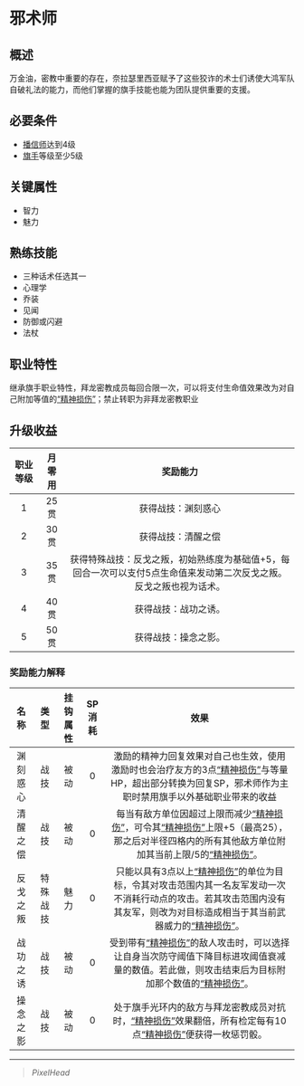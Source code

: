# 邪术师

## 概述

万金油，密教中重要的存在，奈拉瑟里西亚赋予了这些狡诈的术士们诱使大鸿军队自破礼法的能力，而他们掌握的旗手技能也能为团队提供重要的支援。

## 必要条件

* <a href="../faithspreader" target="_blank">播信师</a>达到4级
* <a href="../../../basicJob/Standard-bearer" target="_blank">旗手</a>等级至少5级

## 关键属性

* 智力
* 魅力

## 熟练技能

* 三种话术任选其一
* 心理学
* 乔装
* 见闻
* 防御或闪避
* 法杖

## 职业特性

继承旗手职业特性，拜龙密教成员每回合限一次，可以将支付生命值效果改为对自己附加等值的<a href="../../../../status/mark/#精神损伤" target="_blank">“精神损伤”</a>；禁止转职为非拜龙密教职业

## 升级收益

职业等级|月零用|奖励能力
:--:|:--:|:--:
1|25贯|获得战技：渊刻惑心
2|30贯|获得战技：清醒之偿
3|35贯|获得特殊战技：反戈之叛，初始熟练度为基础值+5，每回合一次可以支付5点生命值来发动第二次反戈之叛。反戈之叛也视为话术。
4|40贯|获得战技：战功之诱。
5|50贯|获得战技：操念之影。

### 奖励能力解释

名称|类型|挂钩属性|SP消耗|效果
:--:|:--:|:--:|:--:|:--:
渊刻惑心|战技|被动|0|激励的精神力回复效果对自己也生效，使用激励时也会治疗友方的3点<a href="../../../../status/mark/#精神损伤" target="_blank">“精神损伤”</a>与等量HP，超出部分转换为回复SP，邪术师作为主职时禁用旗手以外基础职业带来的收益
清醒之偿|战技|被动|0|每当有敌方单位因超过上限而减少<a href="../../../../status/mark/#精神损伤" target="_blank">“精神损伤”</a>，可令其<a href="../../../../status/mark/#精神损伤" target="_blank">“精神损伤”</a>上限+5（最高25），那之后对半径四格内的所有其他敌方单位附加其当前上限/5的<a href="../../../../status/mark/#精神损伤" target="_blank">“精神损伤”</a>。
反戈之叛|特殊战技|魅力|0|只能以具有3点以上<a href="../../../../status/mark/#精神损伤" target="_blank">“精神损伤”</a>的单位为目标，令其对攻击范围内其一名友军发动一次不消耗行动点的攻击。若其攻击范围内没有其友军，则改为对目标造成相当于其当前武器威力的<a href="../../../../status/mark/#精神损伤" target="_blank">“精神损伤”</a>。
战功之诱|战技|被动|0|受到带有<a href="../../../../status/mark/#精神损伤" target="_blank">“精神损伤”</a>的敌人攻击时，可以选择让自身当次防守阈值下降目标进攻阈值衰减量的数值。若此做，则攻击结束后为目标附加那个数值的<a href="../../../../status/mark/#精神损伤" target="_blank">“精神损伤”</a>。
操念之影|战技|被动|0|处于旗手光环内的敌方与拜龙密教成员对抗时，<a href="../../../../status/mark/#精神损伤" target="_blank">“精神损伤”</a>效果翻倍，所有检定每有10点<a href="../../../../status/mark/#精神损伤" target="_blank">“精神损伤”</a>便获得一枚惩罚骰。

---

> *PixelHead*